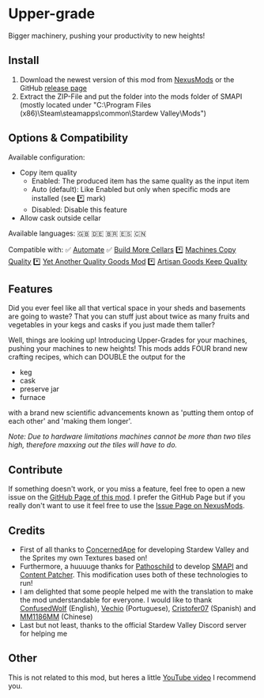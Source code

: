 # Upper-grade

Bigger machinery, pushing your productivity to new heights!

## Install

1. Download the newest version of this mod from [NexusMods](https://www.nexusmods.com/stardewvalley/mods/23823) or the GitHub [release page](https://github.com/Molenfeuer/Uppergrade/releases)
2. Extract the ZIP-File and put the folder into the mods folder of SMAPI (mostly located under "C:\Program Files (x86)\Steam\steamapps\common\Stardew Valley\Mods")

## Options & Compatibility

Available configuration:

- Copy item quality
  - Enabled: The produced item has the same quality as the input item
  - Auto (default): Like Enabled but only when specific mods are installed (see *️⃣ mark)
  - Disabled: Disable this feature
- Allow cask outside cellar

Available languages: 🇬🇧 🇩🇪 🇧🇷 🇪🇸 🇨🇳

Compatible with: ✅ [Automate](https://www.nexusmods.com/stardewvalley/mods/1063?tab=description)  ✅ [Build More Cellars](https://www.nexusmods.com/stardewvalley/mods/21971)  *️⃣ [Machines Copy Quality](https://www.nexusmods.com/stardewvalley/mods/21366)  *️⃣ [Yet Another Quality Goods Mod](https://www.nexusmods.com/stardewvalley/mods/23386)  *️⃣ [Artisan Goods Keep Quality](https://www.nexusmods.com/stardewvalley/mods/21278)

## Features

Did you ever feel like all that vertical space in your sheds and basements are going to waste? That you can stuff just about twice as many fruits and vegetables in your kegs and casks if you just made them taller?

Well, things are looking up! Introducing Upper-Grades for your machines, pushing your machines to new heights! This mods adds FOUR brand new crafting recipes, which can DOUBLE the output for the 

- keg
- cask
- preserve jar
- furnace

with a brand new scientific advancements known as 'putting them ontop of each other' and 'making them longer'.

*Note: Due to hardware limitations machines cannot be more than two tiles high, therefore maxxing out the tiles will have to do.*

## Contribute

If something doesn't work, or you miss a feature, feel free to open a new issue on the [GitHub Page of this mod](https://github.com/Molenfeuer/Uppergrade/issues). I prefer the GitHub Page but if you really don't want to use it feel free to use the [Issue Page on NexusMods](https://www.nexusmods.com/stardewvalley/mods/23823?tab=bugs).

## Credits

- First of all thanks to [ConcernedApe](https://twitter.com/concernedape) for developing Stardew Valley and the Sprites my own Textures based on!
- Furthermore, a huuuuge thanks for [Pathoschild](https://www.nexusmods.com/stardewvalley/users/1552317) to develop [SMAPI](https://www.nexusmods.com/stardewvalley/mods/2400) and [Content Patcher](https://www.nexusmods.com/stardewvalley/mods/1915). This modification uses both of these technologies to run!
- I am delighted that some people helped me with the translation to make the mod understandable for everyone. I would like to thank [ConfusedWolf](https://www.nexusmods.com/stardewvalley/users/15421504) (English), [Vechio](https://next.nexusmods.com/profile/Vechio/about-me) (Portuguese), [Cristofer07](https://next.nexusmods.com/profile/Cris0007/about-me?gameId=1303) (Spanish) and [MM1186MM](https://next.nexusmods.com/profile/MM1186MM/about-me?gameId=1303) (Chinese)
- Last but not least, thanks to the official Stardew Valley Discord server for helping me

## Other

This is not related to this mod, but heres a little [YouTube video](https://youtu.be/f2FpO0Z6Xqw) I recommend you.